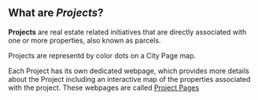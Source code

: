 ## What are _Projects_?
__Projects__ are real estate related initiatives that are directly associated with one or more properties, also known as parcels. 

Projects are representd by color dots on a City Page map. 

Each Project has its own dedicated webpage, which provides more details about the Project including an interactive map of the properties associated with the project. These webpages are called [Project Pages](http://www.citiesense.com/projects/3772)



